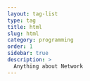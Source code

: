 ```yaml
---
layout: tag-list
type: tag
title: html
slug: html
category: programming
order: 1
sidebar: true
description: >
  Anything about Network
---
```

